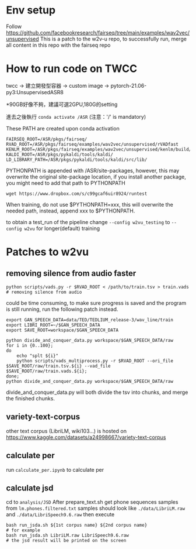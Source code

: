 # Env setup
Follow https://github.com/facebookresearch/fairseq/tree/main/examples/wav2vec/unsupervised
This is a patch to the w2v-u repo, to successfully run, merge all content in this repo with the fairseq repo

# How to run code on TWCC

twcc -> 建立開發型容器 -> custom image -> pytorch-21.06-py3:UnsupervisedASR8

*90GB好像不夠，建議可選2GPU,180G的setting

進去之後執行
```conda activate /ASR```
(注意：'/' is mandatory)

These PATH are created upon conda activation 
```
FAIRSEQ_ROOT=/ASR/pkgs/fairseq/
RVAD_ROOT=/ASR/pkgs/fairseq/examples/wav2vec/unsupervised/rVADfast
KENLM_ROOT=/ASR/pkgs/fairseq/examples/wav2vec/unsupervised/kenlm/build/bin/
KALDI_ROOT=/ASR/pkgs/pykaldi/tools/kaldi/
LD_LIBRARY_PATH=/ASR/pkgs/pykaldi/tools/kaldi/src/lib/
```
PYTHONPATH is appended with /ASR/site-packages, however, this may overwrite the original site-package location, if you install another package, you might need to add that path to PYTHONPATH
```
wget https://www.dropbox.com/s/c99gcaf6uir8924/runtest
```
When training, do not use $PYTHONPATH=xxx, this will overwrite the needed path, instead, append xxx to $PYTHONPATH.

to obtain a test_run of the pipeline
change ```--config w2vu_testing``` to ```--config w2vu``` for longer(default) training

# Patches to w2vu
## removing silence from audio faster
```
python scripts/vads.py -r $RVAD_ROOT < /path/to/train.tsv > train.vads
# removing silence from audio
```
could be time consuming, to make sure progress is saved and the program is still running, run the following patch instead.
```
export GAN_SPEECH_DATA=data/TED/TEDLIUM_release-3/wav_line/train
export LIBRI_ROOT=~/$GAN_SPEECH_DATA
export SAVE_ROOT=workspace/$GAN_SPEECH_DATA

python divide_and_conquer_data.py workspace/$GAN_SPEECH_DATA/raw
for i in {0..100};
do
    echo "splt ${i}"
    python scripts/vads_multiprocess.py -r $RVAD_ROOT --ori_file $SAVE_ROOT/raw/train.tsv.${i} --vad_file $SAVE_ROOT/raw/train.vads.${i};
done;
python divide_and_conquer_data.py workspace/$GAN_SPEECH_DATA/raw
```
divide_and_conquer_data.py will both divide the tsv into chunks, and merge the finished chunks.

## variety-text-corpus
other text corpus (LibriLM, wiki103...) is hosted on https://www.kaggle.com/datasets/a24998667/variety-text-corpus

## calculate per
run ```calculate_per.ipynb``` to calculate per

## calculate jsd
cd to ```analysis/JSD```
After prepare_text.sh get phone sequences samples from ```lm.phones.filtered.txt```
samples should look like ```./data/LibriLM.raw``` and ```./data/LibriSpeech9.6.raw```
then execute
```
bash run_jsda.sh ${1st corpus name} ${2nd corpus name}
# for example
bash run_jsda.sh LibriLM.raw LibriSpeech9.6.raw
# the jsd result will be printed on the screen
```
